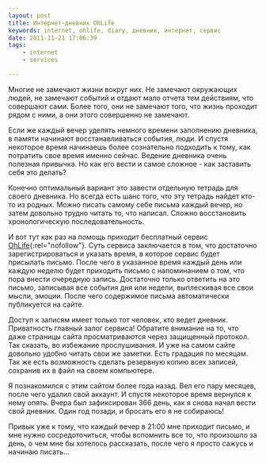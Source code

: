 ```yaml
---
layout: post
title: Интернет-дневник OhLife
keywords: internet, ohlife, diary, дневник, интернет, сервис
date: 2011-11-21 17:06:39
tags:
    - internet
    - services

--- 
```

Многие не замечают жизни вокруг них. Не замечают окружающих людей, не замечают событий
и отдают мало отчета тем действиям, что совершают сами. Более того, они не замечают того,
что жизнь проходит рядом с ними, а они этого совершенно не замечают.

Если же каждый вечер уделять немного времени заполнению дневника, в памяти начинают
восстанавливаться события, люди. И спустя некоторое время начинаешь более сознательно
подходить к тому, как потратить свое время именно сейчас.  Ведение дневника очень полезная
привычка. Но как его вести и самое сложное - как заставить себя это делать?

Конечно оптимальный вариант это завести отдельную тетрадь для своего дневника. Но всегда
есть шанс того, что эту тетрадь найдет кто-то из родных.  Можно писать самому себе письма
каждый вечер, но затем довольно трудно читать то, что написал. Сложно восстановить
хронологическую последовательность.

И вот тут как раз на помощь приходит бесплатный сервис [OhLife][]{:rel="nofollow"}. Суть
сервиса заключается в том, что достаточно зарегистрироваться и указать время, в которое
сервис будет присылать письмо. После чего в указанное время каждый день или каждую неделю
будет приходить письмо с напоминанием о том, что пора внести очередную запись. Достаточно
только ответить на это письмо, записывая все события дня или недели, выплескивая все свои
мысли, эмоции. После чего содержимое письма автоматически публикуется на сайте.

Доступ к записям имеет только тот человек, кто ведет дневник. Приватность главный залог
сервиса! Обратите внимание на то, что даже страницы сайта просматриваются через защищенный
протокол. Так сказать, во избежание прослушивания. И уже на самом сайте довольно удобно
читать свои же заметки. Есть градация по месяцам. Так же есть возможность сделать
резервную копию всех записей, сохранив их в файл на своем компьютере.

Я познакомился с этим сайтом более года назад. Вел его пару месяцев, после чего удалил
свой аккаунт. И спустя некоторое время вернулся к нему опять. Вчера был зафиксирован 366
день, как я снова начал вести свой дневник. Один год позади, и бросать его я не собираюсь!

Привык уже к тому, что каждый вечер в 21:00 мне приходит письмо, и мне нужно
сосредоточиться, чтобы вспомнить все то, что произошло за день, о чем мне бы хотелось
рассказать, после чего я просто сажусь и начинаю писать...

[ohlife]: https://ohlife.com/
